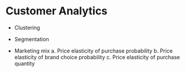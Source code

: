 # Customer Analytics 

*	Clustering 

*	Segmentation 

* Marketing mix 
a.	Price elasticity of purchase probability 
b.	Price elasticity of brand choice probability 
c.	Price elasticity of purchase quantity 

